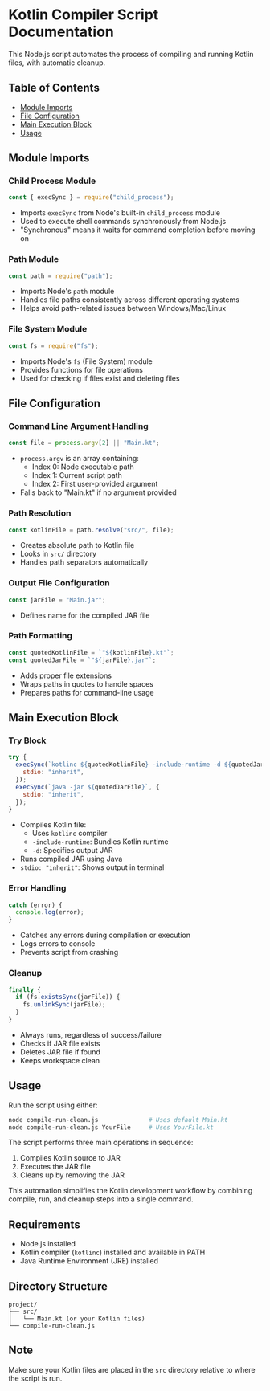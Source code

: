 # Kotlin Compiler Script Documentation

This Node.js script automates the process of compiling and running Kotlin files, with automatic cleanup.

## Table of Contents

- [Module Imports](#module-imports)
- [File Configuration](#file-configuration)
- [Main Execution Block](#main-execution-block)
- [Usage](#usage)

## Module Imports

### Child Process Module

```javascript
const { execSync } = require("child_process");
```

- Imports `execSync` from Node's built-in `child_process` module
- Used to execute shell commands synchronously from Node.js
- "Synchronous" means it waits for command completion before moving on

### Path Module

```javascript
const path = require("path");
```

- Imports Node's `path` module
- Handles file paths consistently across different operating systems
- Helps avoid path-related issues between Windows/Mac/Linux

### File System Module

```javascript
const fs = require("fs");
```

- Imports Node's `fs` (File System) module
- Provides functions for file operations
- Used for checking if files exist and deleting files

## File Configuration

### Command Line Argument Handling

```javascript
const file = process.argv[2] || "Main.kt";
```

- `process.argv` is an array containing:
  - Index 0: Node executable path
  - Index 1: Current script path
  - Index 2: First user-provided argument
- Falls back to "Main.kt" if no argument provided

### Path Resolution

```javascript
const kotlinFile = path.resolve("src/", file);
```

- Creates absolute path to Kotlin file
- Looks in `src/` directory
- Handles path separators automatically

### Output File Configuration

```javascript
const jarFile = "Main.jar";
```

- Defines name for the compiled JAR file

### Path Formatting

```javascript
const quotedKotlinFile = `"${kotlinFile}.kt"`;
const quotedJarFile = `"${jarFile}.jar"`;
```

- Adds proper file extensions
- Wraps paths in quotes to handle spaces
- Prepares paths for command-line usage

## Main Execution Block

### Try Block

```javascript
try {
  execSync(`kotlinc ${quotedKotlinFile} -include-runtime -d ${quotedJarFile}`, {
    stdio: "inherit",
  });
  execSync(`java -jar ${quotedJarFile}`, {
    stdio: "inherit",
  });
}
```

- Compiles Kotlin file:
  - Uses `kotlinc` compiler
  - `-include-runtime`: Bundles Kotlin runtime
  - `-d`: Specifies output JAR
- Runs compiled JAR using Java
- `stdio: "inherit"`: Shows output in terminal

### Error Handling

```javascript
catch (error) {
  console.log(error);
}
```

- Catches any errors during compilation or execution
- Logs errors to console
- Prevents script from crashing

### Cleanup

```javascript
finally {
  if (fs.existsSync(jarFile)) {
    fs.unlinkSync(jarFile);
  }
}
```

- Always runs, regardless of success/failure
- Checks if JAR file exists
- Deletes JAR file if found
- Keeps workspace clean

## Usage

Run the script using either:

```bash
node compile-run-clean.js              # Uses default Main.kt
node compile-run-clean.js YourFile     # Uses YourFile.kt
```

The script performs three main operations in sequence:

1. Compiles Kotlin source to JAR
2. Executes the JAR file
3. Cleans up by removing the JAR

This automation simplifies the Kotlin development workflow by combining compile, run, and cleanup steps into a single command.

## Requirements

- Node.js installed
- Kotlin compiler (`kotlinc`) installed and available in PATH
- Java Runtime Environment (JRE) installed

## Directory Structure

```
project/
├── src/
│   └── Main.kt (or your Kotlin files)
└── compile-run-clean.js
```

## Note

Make sure your Kotlin files are placed in the `src` directory relative to where the script is run.
